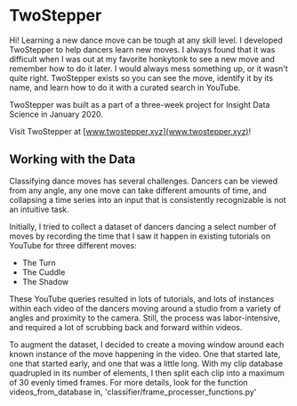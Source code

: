 # TwoStepper

Hi! Learning a new dance move can be tough at any skill level. I developed TwoStepper to help dancers learn new moves. I always found that it was difficult when I was out at my favorite honkytonk to see a new move and remember how to do it later. I would always mess something up, or it wasn't quite right. TwoStepper exists so you can see the move, identify it by its name, and learn how to do it with a curated search in YouTube.

TwoStepper was built as a part of a three-week project for Insight Data Science in January 2020.

Visit TwoStepper at [www.twostepper.xyz](www.twostepper.xyz)!

## Working with the Data

Classifying dance moves has several challenges. Dancers can be viewed from any angle, any one move can take different amounts of time, and collapsing a time series into an input that is consistently recognizable is not an intuitive task.

Initially, I tried to collect a dataset of dancers dancing a select number of moves by recording the time that I saw it happen in existing tutorials on YouTube for three different moves:

* The Turn
* The Cuddle
* The Shadow

These YouTube queries resulted in lots of tutorials, and lots of instances within each video of the dancers moving around a studio from a variety of angles and proximity to the camera. Still, the process was labor-intensive, and required a lot of scrubbing back and forward within videos.

To augment the dataset, I decided to create a moving window around each known instance of the move happening in the video. One that started late, one that started early, and one that was a little long. With my clip database quadrupled in its number of elements, I then split each clip into a maximum of 30 evenly timed frames. For more details, look for the function videos_from_database in, 'classifier/frame_processer_functions.py'
